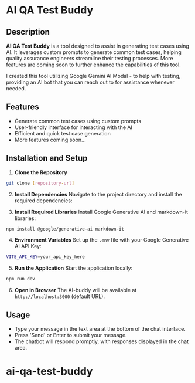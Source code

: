 # AI QA Test Buddy

## Description

**AI QA Test Buddy** is a tool designed to assist in generating test cases using AI. It leverages custom prompts to generate common test cases, helping quality assurance engineers streamline their testing processes. More features are coming soon to further enhance the capabilities of this tool.

I created this tool utilizing Google Gemini AI Modal - to help with testing, providing an AI bot that you can reach out to for assistance whenever needed.


## Features

- Generate common test cases using custom prompts
- User-friendly interface for interacting with the AI
- Efficient and quick test case generation
- More features coming soon...


## Installation and Setup

1. **Clone the Repository**
```bash
git clone [repository-url]
```

2. **Install Dependencies**
Navigate to the project directory and install the required dependencies:

3. **Install Required Libraries**
Install Google Generative AI and markdown-it libraries:
```bash
npm install @google/generative-ai markdown-it
```

4. **Environment Variables**
Set up the `.env` file with your Google Generative AI API Key:
```bash
VITE_API_KEY=your_api_key_here
```

5. **Run the Application**
Start the application locally:
```bash
npm run dev
```

6. **Open in Browser**
The AI-buddy will be available at `http://localhost:3000` (default URL).

## Usage

- Type your message in the text area at the bottom of the chat interface.
- Press 'Send' or Enter to submit your message.
- The chatbot will respond promptly, with responses displayed in the chat area.
# ai-qa-test-buddy
